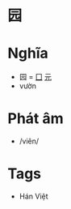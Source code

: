 # 园

# Nghĩa
* 园 = [囗](囗.md) [元](元.md)
* vườn

# Phát âm
* /viên/

# Tags
* Hán Việt

<script>window.HANZI_FIELD='园';</script>
